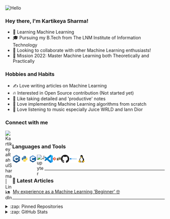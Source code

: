<img src="https://c.tenor.com/ftqs42Yna-oAAAAj/mochi-mochi-hello-white-mochi-mochi.gif" alt="Hello" width="60" height="60">

### Hey there, I'm Kartikeya Sharma!

- 🌱 Learning Machine Learning
- 🎓 Pursuing my B.Tech from The LNM Institute of Information Technology
- 👯 Looking to collaborate with other Machine Learning enthusiasts!
- 🥅 Mission 2022: Master Machine Learning both Theoretically and Practically

### Hobbies and Habits

- ✍️ Love writing articles on Machine Learning 
- 🔥 Interested in Open Source contribution (Not started yet)
- 📓 Like taking detailed and 'productive' notes 
- 💪 Love implementing Machine Learning algorithms from scratch 
- 🎵 Love listening to music especially Juice WRLD and Iann Dior


### Connect with me

[<img align="left" alt="KartikeyaRahulSharma | LinkedIn" width="22px" src="https://cdn.jsdelivr.net/npm/simple-icons@v3/icons/linkedin.svg" />][linkedin]

<br />

### Languages and Tools

[<img align="left" alt="C++" width="26px" src="https://raw.githubusercontent.com/github/explore/80688e429a7d4ef2fca1e82350fe8e3517d3494d/topics/cpp/cpp.png" />][linkedin]
[<img align="left" alt="Python" width="26px" src="https://raw.githubusercontent.com/github/explore/80688e429a7d4ef2fca1e82350fe8e3517d3494d/topics/python/python.png" />][linkedin]
[<img align="left" alt="C" width="26px" src="https://raw.githubusercontent.com/github/explore/80688e429a7d4ef2fca1e82350fe8e3517d3494d/topics/c/c.png" />][linkedin]
[<img align="left" alt="Jupyter" width="24px" src="https://user-images.githubusercontent.com/77334373/140648786-f941cdec-9c17-4a6b-a036-bd642d3862aa.png" />][linkedin]
[<img align="left" alt="Visual Studio Code" width="26px" src="https://raw.githubusercontent.com/github/explore/80688e429a7d4ef2fca1e82350fe8e3517d3494d/topics/visual-studio-code/visual-studio-code.png" />][linkedin]
[<img align="left" alt="Git" width="26px" src="https://raw.githubusercontent.com/github/explore/80688e429a7d4ef2fca1e82350fe8e3517d3494d/topics/git/git.png" />][linkedin]
[<img align="left" alt="GitHub" width="26px" src="https://raw.githubusercontent.com/github/explore/78df643247d429f6cc873026c0622819ad797942/topics/github/github.png" />][linkedin]
[<img align="left" alt="Windows" width="26px" src="https://raw.githubusercontent.com/github/explore/80688e429a7d4ef2fca1e82350fe8e3517d3494d/topics/windows/windows.png" />][linkedin]
[<img align="left" alt="Linux" width="26px" src="https://raw.githubusercontent.com/github/explore/80688e429a7d4ef2fca1e82350fe8e3517d3494d/topics/linux/linux.png" />][linkedin]

<br />
<br />

---

### 📕  Latest Articles

<!-- Articles:START -->
- [My experience as a Machine Learning 'Beginner' 🤓](https://www.linkedin.com/feed/update/urn:li:ugcPost:6848983952414294016?updateEntityUrn=urn%3Ali%3Afs_updateV2%3A%28urn%3Ali%3AugcPost%3A6848983952414294016%2CFEED_DETAIL%2CEMPTY%2CDEFAULT%2Cfalse%29)
<!-- Articles:END -->


---

<details>
  <summary>:zap: Pinned Repositories</summary>
  <br />
  
  [![Readme Card](https://github-readme-stats.vercel.app/api/pin/?username=Kartikeya2710&repo=Machine-Learning&show_owner=true)](https://github.com/anuraghazra/github-readme-stats)
  <br />
  
  [![Readme Card](https://github-readme-stats.vercel.app/api/pin/?username=anuraghazra&repo=github-readme-stats&show_owner=true)](https://github.com/anuraghazra/github-readme-stats)
  
</details>




<details>
  <summary>:zap: GitHub Stats</summary>
  <br />
  <img align="left" alt="Kartikeya2710's GitHub Stats" src="https://github-readme-stats.vercel.app/api?username=Kartikeya2710&show_icons=true&hide_border=true" />
  <br />
  
  [![Top Langs](https://github-readme-stats.vercel.app/api/top-langs/?username=Kartikeya2710&layout=compact)](https://github.com/anuraghazra/github-readme-stats)

  
</details>

[linkedin]: https://www.linkedin.com/in/kartikeya-rahul-sharma-3246281bb/
